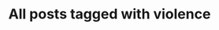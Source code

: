 ---
layout: tag
title: "All posts tagged with violence"
permalink: /weblog/tags/violence/
taxonomy: violence
---